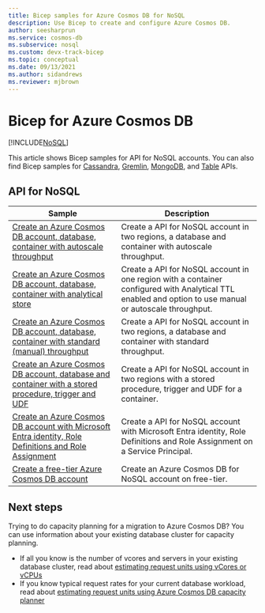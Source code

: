 ```yaml
---
title: Bicep samples for Azure Cosmos DB for NoSQL
description: Use Bicep to create and configure Azure Cosmos DB.
author: seesharprun
ms.service: cosmos-db
ms.subservice: nosql
ms.custom: devx-track-bicep
ms.topic: conceptual
ms.date: 09/13/2021
ms.author: sidandrews
ms.reviewer: mjbrown
---
```


# Bicep for Azure Cosmos DB

[!INCLUDE[NoSQL](../includes/appliesto-nosql.md)]

This article shows Bicep samples for API for NoSQL accounts. You can also find Bicep samples for [Cassandra](../cassandra/manage-with-bicep.md), [Gremlin](../graph/manage-with-bicep.md), [MongoDB](../mongodb/manage-with-bicep.md), and [Table](../table/manage-with-bicep.md) APIs.

## API for NoSQL

|**Sample**|**Description**|
|---|---|
|[Create an Azure Cosmos DB account, database, container with autoscale throughput](manage-with-bicep.md#create-autoscale) | Create a API for NoSQL account in two regions, a database and container with autoscale throughput. |
|[Create an Azure Cosmos DB account, database, container with analytical store](manage-with-bicep.md#create-analytical-store) | Create a API for NoSQL account in one region with a container configured with Analytical TTL enabled and option to use manual or autoscale throughput. |
|[Create an Azure Cosmos DB account, database, container with standard (manual) throughput](manage-with-bicep.md#create-manual) | Create a API for NoSQL account in two regions, a database and container with standard throughput. |
|[Create an Azure Cosmos DB account, database and container with a stored procedure, trigger and UDF](manage-with-bicep.md#create-sproc) | Create a API for NoSQL account in two regions with a stored procedure, trigger and UDF for a container. |
|[Create an Azure Cosmos DB account with Microsoft Entra identity, Role Definitions and Role Assignment](manage-with-bicep.md#create-rbac) | Create a API for NoSQL account with Microsoft Entra identity, Role Definitions and Role Assignment on a Service Principal. |
|[Create a free-tier Azure Cosmos DB account](manage-with-bicep.md#free-tier) |  Create an Azure Cosmos DB for NoSQL account on free-tier. |

## Next steps

Trying to do capacity planning for a migration to Azure Cosmos DB? You can use information about your existing database cluster for capacity planning.

* If all you know is the number of vcores and servers in your existing database cluster, read about [estimating request units using vCores or vCPUs](../convert-vcore-to-request-unit.md)
* If you know typical request rates for your current database workload, read about [estimating request units using Azure Cosmos DB capacity planner](estimate-ru-with-capacity-planner.md)
